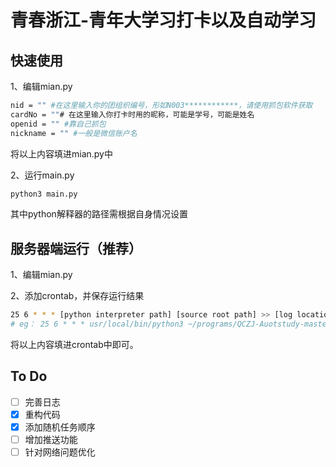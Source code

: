 # 青春浙江-青年大学习打卡以及自动学习

## 快速使用

1、编辑mian.py 
```bash
nid = "" #在这里输入你的团组织编号，形如N003************，请使用抓包软件获取
cardNo = ""# 在这里输入你打卡时用的昵称，可能是学号，可能是姓名
openid = "" #靠自己抓包
nickname = "" #一般是微信账户名
```
将以上内容填进mian.py中

2、运行main.py
```bash
python3 main.py
```
其中python解释器的路径需根据自身情况设置

## 服务器端运行（推荐）
1、编辑mian.py

2、添加crontab，并保存运行结果
```bash
25 6 * * * [python interpreter path] [source root path] >> [log location] 2>&1
# eg： 25 6 * * * usr/local/bin/python3 ~/programs/QCZJ-Auotstudy-master/main.py >> ~/programs/QCZJ-Auotstudy-master/log.txt 2>&1
```
将以上内容填进crontab中即可。

## To Do
- [ ] 完善日志
- [x] 重构代码
- [x] 添加随机任务顺序
- [ ] 增加推送功能
- [ ] 针对网络问题优化
